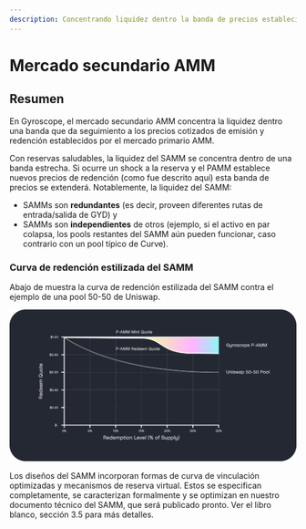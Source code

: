 ```yaml
---
description: Concentrando liquidez dentro la banda de precios establecida por el PAMM
---
```


# Mercado secundario AMM

## Resumen

En Gyroscope, el mercado secundario AMM concentra la liquidez dentro una banda que da seguimiento a los precios cotizados de emisión y redención establecidos por el mercado primario AMM.

Con reservas saludables, la liquidez del SAMM se concentra dentro de una banda estrecha. Si ocurre un shock a la reserva y el PAMM establece nuevos precios de redención (como fue descrito aquí) esta banda de precios se extenderá. Notablemente, la liquidez del SAMM:

* SAMMs son **redundantes** (es decir, proveen diferentes rutas de entrada/salida de GYD) y
* SAMMs son **independientes** de otros (ejemplo, si el activo en par colapsa, los pools restantes del SAMM aún pueden funcionar, caso contrario con un pool típico de Curve).

### Curva de redención estilizada del SAMM

Abajo de muestra la curva de redención estilizada del SAMM contra el ejemplo de una pool 50-50 de Uniswap.

![](<../../../.gitbook/assets/Stylized SAMM Redemption Curve v3.png>)

Los diseños del SAMM incorporan formas de curva de vinculación optimizadas y mecanismos de reserva virtual. Estos se especifican completamente, se caracterizan formalmente y se optimizan en nuestro documento técnico del SAMM, que será publicado pronto. Ver el libro blanco, sección 3.5 para más detalles.
